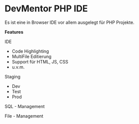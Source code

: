 DevMentor PHP IDE
=============

Es ist eine in Browser IDE vor allem ausgelegt für PHP Projekte.

**Features**

IDE
- Code Highlighting
- MultiFile Editierung
- Support für HTML, JS, CSS
- u.v.m.

Staging
- Dev
- Test
- Prod

SQL - Management

File - Management
 
